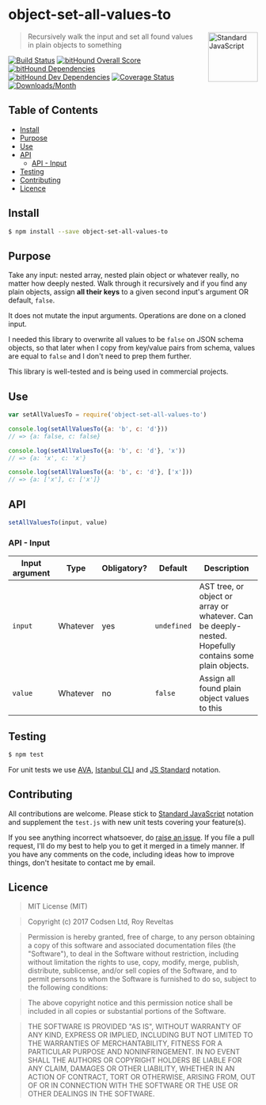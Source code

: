 # object-set-all-values-to

<a href="https://standardjs.com" style="float: right; padding: 0 0 20px 20px;"><img src="https://cdn.rawgit.com/feross/standard/master/sticker.svg" alt="Standard JavaScript" width="100" align="right"></a>

> Recursively walk the input and set all found values in plain objects to something

[![Build Status][travis-img]][travis-url]
[![bitHound Overall Score][overall-img]][overall-url]
[![bitHound Dependencies][deps-img]][deps-url]
[![bitHound Dev Dependencies][dev-img]][dev-url]
[![Coverage Status][cov-img]][cov-url]
[![Downloads/Month][downloads-img]][downloads-url]

## Table of Contents

<!-- START doctoc generated TOC please keep comment here to allow auto update -->
<!-- DON'T EDIT THIS SECTION, INSTEAD RE-RUN doctoc TO UPDATE -->


- [Install](#install)
- [Purpose](#purpose)
- [Use](#use)
- [API](#api)
  - [API - Input](#api---input)
- [Testing](#testing)
- [Contributing](#contributing)
- [Licence](#licence)

<!-- END doctoc generated TOC please keep comment here to allow auto update -->

## Install

```sh
$ npm install --save object-set-all-values-to
```

## Purpose

Take any input: nested array, nested plain object or whatever really, no matter how deeply nested. Walk through it recursively and if you find any plain objects, assign **all their keys** to a given second input's argument OR default, `false`.

It does not mutate the input arguments. Operations are done on a cloned input.

I needed this library to overwrite all values to be `false` on JSON schema objects, so that later when I copy from key/value pairs from schema, values are equal to `false` and I don't need to prep them further.

This library is well-tested and is being used in commercial projects.

## Use

```js
var setAllValuesTo = require('object-set-all-values-to')

console.log(setAllValuesTo({a: 'b', c: 'd'}))
// => {a: false, c: false}

console.log(setAllValuesTo({a: 'b', c: 'd'}, 'x'))
// => {a: 'x', c: 'x'}

console.log(setAllValuesTo({a: 'b', c: 'd'}, ['x']))
// => {a: ['x'], c: ['x']}
```

## API

```js
setAllValuesTo(input, value)
```

### API - Input

Input argument           | Type           | Obligatory? | Default     | Description
-------------------------|----------------|-------------|-------------|-------------
`input`                  | Whatever       | yes         | `undefined` | AST tree, or object or array or whatever. Can be deeply-nested. Hopefully contains some plain objects.
`value`                  | Whatever       | no          | `false`     | Assign all found plain object values to this

## Testing

```bash
$ npm test
```

For unit tests we use [AVA](https://github.com/avajs/ava), [Istanbul CLI](https://github.com/istanbuljs/nyc) and [JS Standard](https://standardjs.com) notation.

## Contributing

All contributions are welcome. Please stick to [Standard JavaScript](https://standardjs.com) notation and supplement the `test.js` with new unit tests covering your feature(s).

If you see anything incorrect whatsoever, do [raise an issue](https://github.com/codsen/object-set-all-values-to/issues). If you file a pull request, I'll do my best to help you to get it merged in a timely manner. If you have any comments on the code, including ideas how to improve things, don't hesitate to contact me by email.

## Licence

> MIT License (MIT)

> Copyright (c) 2017 Codsen Ltd, Roy Reveltas

> Permission is hereby granted, free of charge, to any person obtaining a copy
of this software and associated documentation files (the "Software"), to deal
in the Software without restriction, including without limitation the rights
to use, copy, modify, merge, publish, distribute, sublicense, and/or sell
copies of the Software, and to permit persons to whom the Software is
furnished to do so, subject to the following conditions:

> The above copyright notice and this permission notice shall be included in all
copies or substantial portions of the Software.

> THE SOFTWARE IS PROVIDED "AS IS", WITHOUT WARRANTY OF ANY KIND, EXPRESS OR
IMPLIED, INCLUDING BUT NOT LIMITED TO THE WARRANTIES OF MERCHANTABILITY,
FITNESS FOR A PARTICULAR PURPOSE AND NONINFRINGEMENT. IN NO EVENT SHALL THE
AUTHORS OR COPYRIGHT HOLDERS BE LIABLE FOR ANY CLAIM, DAMAGES OR OTHER
LIABILITY, WHETHER IN AN ACTION OF CONTRACT, TORT OR OTHERWISE, ARISING FROM,
OUT OF OR IN CONNECTION WITH THE SOFTWARE OR THE USE OR OTHER DEALINGS IN THE
SOFTWARE.

[travis-img]: https://travis-ci.org/codsen/object-set-all-values-to.svg?branch=master
[travis-url]: https://travis-ci.org/codsen/object-set-all-values-to

[overall-img]: https://www.bithound.io/github/codsen/object-set-all-values-to/badges/score.svg
[overall-url]: https://www.bithound.io/github/codsen/object-set-all-values-to

[deps-img]: https://www.bithound.io/github/codsen/object-set-all-values-to/badges/dependencies.svg
[deps-url]: https://www.bithound.io/github/codsen/object-set-all-values-to/master/dependencies/npm

[dev-img]: https://www.bithound.io/github/codsen/object-set-all-values-to/badges/devDependencies.svg
[dev-url]: https://www.bithound.io/github/codsen/object-set-all-values-to/master/dependencies/npm

[cov-img]: https://coveralls.io/repos/github/codsen/object-set-all-values-to/badge.svg?branch=master
[cov-url]: https://coveralls.io/github/codsen/object-set-all-values-to?branch=master

[downloads-img]: https://img.shields.io/npm/dm/object-set-all-values-to.svg
[downloads-url]: https://www.npmjs.com/package/object-set-all-values-to
